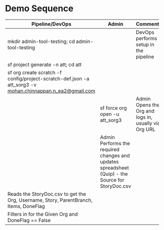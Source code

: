 # Demo Sequence

|Pipeline/DevOps|Admin|Comments|
|---|---|---|
|mkdir admin-tool-testing; cd admin-tool-testing||DevOps performs setup in the pipeline|
|sf project generate -n att; cd att||
|sf org create scratch -f config/project-scratch-def.json -a att_sorg3 -v mohan.chinnappan.n_ea2@gmail.com||
||sf force org open -u att_sorg3|Admin Opens the Org and logs in, usually via Org URL|
||Admin Performs the required changes and updates spreadsheet (Quip) - the Source for StoryDoc.csv|
|Reads the StoryDoc.csv to get the Org, Username, Story, ParentBranch, Items, DoneFlag||
|Filters in for the Given Org and DoneFlag == False||

